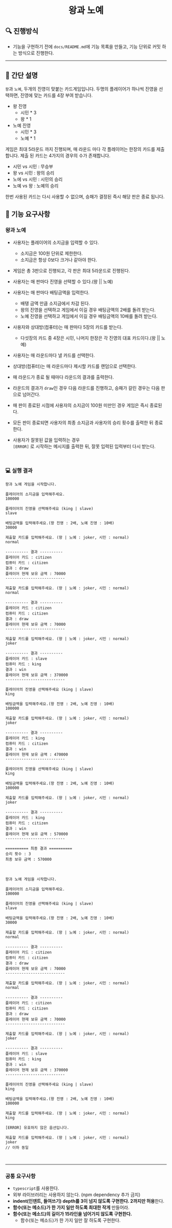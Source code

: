  <h1 align="middle">왕과 노예</h1>

## 🔍 진행방식

- 기능을 구현하기 전에 `docs/README.md`에 기능 목록을 만들고, 기능 단위로 커밋 하는 방식으로 진행한다.

---
## 👑 간단 설명
`왕`과 `노예`, 두개의 진영이 맞붙는 카드게임입니다.
두명의 플레이어가 하나씩 진영을 선택하면, 진영에 맞는 카드를 4장 부여 받습니다.
- 왕 진영
  - 시민 * 3
  - 왕 * 1
- 노예 진영
  - 시민 * 3
  - 노예 * 1

게임은 최대 5라운드 까지 진행되며, 매 라운드 마다 각 플레이어는 한장의 카드를 제출합니다.
제출 된 카드는 4가지의 경우의 수가 존재합니다.
- 시민 vs 시민 : 무승부
- 왕 vs 시민 : 왕의 승리
- 노에 vs 시민 : 시민의 승리
- 노예 vs 왕 : 노예의 승리
 
한번 사용된 카드는 다시 사용할 수 없으며, 승패가 결정된 즉시 해당 판은 종료 됩니다.

## 🎯 기능 요구사항
### 왕과 노예

- 사용자는 플레이어의 소지금을 입력할 수 있다.
  - 소지금은 100원 단위로 제한한다.
  - 소지금은 항상 0보다 크거나 같아야 한다.


- 게임은 총 3판으로 진행되고, 각 판은 최대 5라운드로 진행된다.


- 사용자는 매 판마다 진영을 선택할 수 있다.(왕 || 노예)


- 사용자는 매 판마다 배팅금액을 입력한다.
  - 배탱 금액 만큼 소지금에서 차감 된다.
  - 왕의 진영을 선택하고 게임에서 이길 경우 배팅금액의 2배를 돌려 받는다.
  - 노예 진영을 선택하고 게임에서 이길 경우 배팅금액의 10배를 돌려 받는다.


- 사용자와 상대방(컴퓨터)는 매 판마다 5장의 카드를 받는다.
  - 다섯장의 카드 중 4장은 시민, 나머지 한장은 각 진영의 대표 카드이다.(왕 || 노예)


- 사용자는 매 라운드마다 낼 카드를 선택한다.


- 상대방(컴퓨터)는 매 라운드마다 제시할 카드를 랜덤으로 선택한다.


- 매 라운드가 종료 될 때마다 라운드의 결과를 출력한다.

- 라운드의 결과가 `draw`인 경우 다음 라운드를 진행하고, 승패가 갈린 경우는 다음 판으로 넘어간다.

- 매 판이 종료된 시점에 사용자의 소지금이 100원 미만인 경우 게임은 즉시 종료된다.

- 모든 판이 종료되면 사용자의 최종 소지금과 사용자의 승리 횟수를 출력한 뒤 종료한다.


- 사용자가 잘못된 값을 입력하는 경우  
  `[ERROR]` 로 시작하는 메시지를 출력한 뒤, 잘못 입력된 입력부터 다시 받는다.

<br>


### 💻 실행 결과

```text
왕과 노예 게임을 시작합니다.

플레이어의 소지금을 입력해주세요.
100000

플레이어의 진영을 선택해주세요 (king | slave)
slave

배팅금액을 입력해주세요.(왕 진영 : 2배, 노예 진영 : 10배)
30000

제출할 카드를 입력해주세요. (왕 | 노예 : joker, 시민 : normal)
normal

---------- 결과 ----------
플레이어 카드 : citizen
컴퓨터 카드 : citizen
결과 : draw
플레이어 현재 보유 금액 : 70000
--------------------------

제출할 카드를 입력해주세요. (왕 | 노예 : joker, 시민 : normal)
normal

---------- 결과 ----------
플레이어 카드 : citizen
컴퓨터 카드 : citizen
결과 : draw
플레이어 현재 보유 금액 : 70000
--------------------------

제출할 카드를 입력해주세요. (왕 | 노예 : joker, 시민 : normal)
joker

---------- 결과 ----------
플레이어 카드 : slave
컴퓨터 카드 : king
결과 : win
플레이어 현재 보유 금액 : 370000
--------------------------

플레이어의 진영을 선택해주세요 (king | slave)
king

배팅금액을 입력해주세요.(왕 진영 : 2배, 노예 진영 : 10배)
100000

제출할 카드를 입력해주세요. (왕 | 노예 : joker, 시민 : normal)
joker

---------- 결과 ----------
플레이어 카드 : king
컴퓨터 카드 : citizen
결과 : win
플레이어 현재 보유 금액 : 470000
--------------------------

플레이어의 진영을 선택해주세요 (king | slave)
king

배팅금액을 입력해주세요.(왕 진영 : 2배, 노예 진영 : 10배)
100000

제출할 카드를 입력해주세요. (왕 | 노예 : joker, 시민 : normal)
joker

---------- 결과 ----------
플레이어 카드 : king
컴퓨터 카드 : citizen
결과 : win
플레이어 현재 보유 금액 : 570000
--------------------------

========== 최종 결과 ==========
승리 횟수 : 3
최종 보유 금액 : 570000
```
<br>

```text
왕과 노예 게임을 시작합니다.

플레이어의 소지금을 입력해주세요.
100000

플레이어의 진영을 선택해주세요 (king | slave)
slave

배팅금액을 입력해주세요.(왕 진영 : 2배, 노예 진영 : 10배)
30000

제출할 카드를 입력해주세요. (왕 | 노예 : joker, 시민 : normal)
normal

---------- 결과 ----------
플레이어 카드 : citizen
컴퓨터 카드 : citizen
결과 : draw
플레이어 현재 보유 금액 : 70000
--------------------------

제출할 카드를 입력해주세요. (왕 | 노예 : joker, 시민 : normal)
normal

---------- 결과 ----------
플레이어 카드 : citizen
컴퓨터 카드 : citizen
결과 : draw
플레이어 현재 보유 금액 : 70000
--------------------------

제출할 카드를 입력해주세요. (왕 | 노예 : joker, 시민 : normal)
joker

---------- 결과 ----------
플레이어 카드 : slave
컴퓨터 카드 : king
결과 : win
플레이어 현재 보유 금액 : 370000
--------------------------

플레이어의 진영을 선택해주세요 (king | slave)
king

배팅금액을 입력해주세요.(왕 진영 : 2배, 노예 진영 : 10배)
100000

제출할 카드를 입력해주세요. (왕 | 노예 : joker, 시민 : normal)
king

[ERROR] 유효하지 않은 옵션입니다.

제출할 카드를 입력해주세요. (왕 | 노예 : joker, 시민 : normal)
joker
// 이하 동일
```

<br>

---

### 공통 요구사항
- `typescript`를 사용한다. 
- 외부 라이브러리는 사용하지 않는다. (npm dependency 추가 금지)
- **indent(인덴트, 들여쓰기) depth를 3이 넘지 않도록 구현한다. 2까지만 허용**한다.
- **함수(또는 메소드)가 한 가지 일만 하도록 최대한 작게** 만들어라.
- **함수(또는 메소드)의 길이가 15라인을 넘어가지 않도록 구현한다.**
  - 함수(또는 메소드)가 한 가지 일만 잘 하도록 구현한다.
